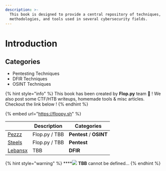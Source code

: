 ```yaml
---
description: >-
  This book is designed to provide a central repository of techniques,
  methodologies, and tools used in several cybersecurity fields.
---
```


# Introduction

## Categories

* Pentesting Techniques
* DFIR Techniques
* OSINT Techniques

{% hint style="info" %}
This book has been created by **Flop.py** team 💾 ! We also post some CTF/HTB writeups, homemade tools & misc articles. Checkout the link below !
{% endhint %}

{% embed url="https://floppy.sh" %}

<table><thead><tr><th data-type="users" data-multiple></th><th>Description</th><th>Categories</th></tr></thead><tbody><tr><td><a href="http://localhost:5000/u/MfRG34PMAZXF5ZzANE20ihtbgLN2">Pezzz</a></td><td>Flop.py / TBB</td><td><strong>Pentest</strong> / <strong>OSINT</strong></td></tr><tr><td><a href="http://localhost:5000/u/FDux4bmF9bSX522yA8UFgEc8Abx1">Steels</a></td><td>Flop.py / TBB</td><td><strong>Pentest</strong></td></tr><tr><td><a href="http://localhost:5000/u/GxynAb02YhauxhwG3thZtoXbqA12">Lebansx</a></td><td>TBB</td><td><strong>DFIR</strong></td></tr></tbody></table>

{% hint style="warning" %}
****![](.gitbook/assets/TBB\_v5.png)   **TBB** cannot be defined...&#x20;
{% endhint %}

